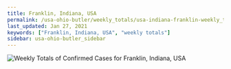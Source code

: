 ```yaml
---
title: Franklin, Indiana, USA
permalink: /usa-ohio-butler/weekly_totals/usa-indiana-franklin-weekly_totals.html
last_updated: Jan 27, 2021
keywords: ["Franklin, Indiana, USA", "weekly totals"]
sidebar: usa-ohio-butler_sidebar
---
```


![Weekly Totals of Confirmed Cases for Franklin, Indiana, USA](/covid_tracker/images/graphs/usa-indiana-franklin-weekly_totals_graph.png)
